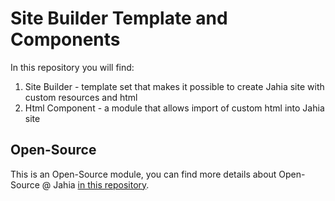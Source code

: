 # Site Builder Template and Components

In this repository you will find:

1. Site Builder - template set that makes it possible to create Jahia site with custom resources and html
2. Html Component - a module that allows import of custom html into Jahia site

## Open-Source

This is an Open-Source module, you can find more details about Open-Source @ Jahia [in this repository](https://github.com/Jahia/open-source).
